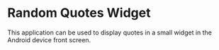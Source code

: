 Random Quotes Widget
====================

This application can be used to display quotes in a small widget in 
the Android device front screen. 
